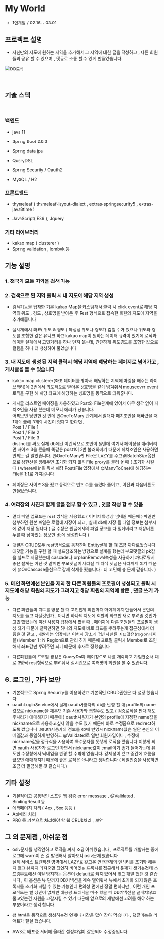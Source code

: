 # My World

- 1인개발 / 02.16 ~ 03.01

## 프로젝트 설명

- 자신만의 지도에 원하는 지역을 추가해서 그 지역에 대한 글을 작성하고 , 다른 회원들과 공유 할 수 있으며 , 댓글로 소통 할 수 있게 만들었습니다.

![DB도식](https://user-images.githubusercontent.com/96690643/156735845-e0427ff9-a3c0-43a7-93df-a888cf1269c3.PNG)




<br>

## 기술 스택
<br>

### 백엔드


- java 11
- Spring Boot 2.6.3 
- Spring data jpa 
- QueryDSL
- Spring Security / Oauth2

- MySQL / H2


### 프론트엔드

- thymeleaf ( thymeleaf-layout-dialect , extras-springsecurity5 , extras-java8time )

- JavaScript( ES6 ),  Jquery 

### 기타 라이브러리

- kakao map ( clusterer )
- Spring validation , lombok 등


## 기능 설명

### 1. 전국의 모든 지역을 검색 가능 



### 2. 검색으로 된 지역 클릭 시 내 지도에 해당 지역 생성

- 검색기능을 탑재한 기본 kakao Map을 커스텀해서 클릭 시 click event로 해당 지역의 위도 , 경도 , 상호명을 받아온 후 Rest 형식으로 접속한 회원의 지도에 지역을 추가해줍니다

- 실세계에서 좌표( 위도 & 경도 ) 특성상 위도나 경도가 겹칠 수가 있으나 위도와 경도를 조합한 값은 유니크 하고 kakao map이 원하는 데이터 규격이 있기에 로직과 테이블 설계에서 고민거리를 하나 던져 줬는데, 간단하게 위도경도를 조합한 값으로 컬럼을 하나 더 생성하여 풀었습니다

### 3. 내 지도에 생성 된 지역 클릭시 해당 지역에 해당하는 페이지로 넘어가고 , 게시글을 볼 수 있습니다
- kakao map clusterer(좌표 데이터를 받아서 해당하는 지역에 마킹을 해주는 라이브러리)에 2번에서 의도적으로 받아온 상호명을 같이 넘겨줘서 mouseover event로직을 구현 해 해당 좌표에 해당하는 상호명을 동적으로 띄워줍니다.

- 게시글 리스트엔 페이징을 사용하였고 Post와 File관계에 있어서 아무 생각 없이 페치조인을 사용 했는데 메모리 에러가 났습니다.<br>어찌보면 당연한 것 인데 @OneToMany 관계에서 일대다 페치조인을 해버렸을 때  1개의 글에 3개의 사진이 있다고 한다면 , <br>
Post 1 / File 1<br>
Post 1 / File 2<br>
Post 1 / File 3<br>
distinct를 써도 실제 db에선 이런식으로 조인이 될텐데 여기서 페이징을 때려버리면 사이즈 3을 줬을때 똑같은 post1이 3번 불러와지기 때문에 페치조인은 사용하면 안되는 걸 알았습니다. @OneToMany인 File은 LAZY를 주고  @BatchSize옵션으로 상한선을 정해두면 초기화 되지 않은 File proxy를 불러 올 때 ( 초기화 시킬 때 ) where에 in을 줘서 해당 Post(File 입장에서 @ManyToOne)에 해당하는 File을 1:1로 가져옵니다 

- 페이징은 사이즈 3을 줬고 동적으로 번호 수를 늘렸다 줄이고 , 이전과 다음버튼도 만들었습니다.

### 4. 여러장의 사진과 함께 글을 첨부 할 수 있고 , 댓글 작성 할 수 있음

- 멀티 파일 업로드는 rest 방식을 사용했고 ( 이미지 특성상 썸네일 때문에 ) 파일만 첨부하면 원본 파일은 로컬에 저장이 되고 , 실제 db에 저장 될 파일 정보는 첨부시에 같이 저장 됩니다 ( 글 수정은 원글에서의 파일 정보를 다 밀어버리고 저장버튼 누를 때 남아있는 정보만 db에 생성합니다 )

- 댓글은 CRUD모두 rest방식으로 동작하며 Entity설계 할 떄 조금 까다로웠습니다 대댓글 기능을 구현 할 때 셀프참조하는 방향으로 설계를 했는데 부모댓글의 pk값을 셀프로 저장했는데 cascade나 orphanRemoval속성을 사용하기 까다로워서 좋은 설계는 아닌 것 같지만 부모댓글이 사라질 때 자식 댓글은 사라지게 되기 때문에 @OnCascade옵션으로 강제 삭제를 줬습니다 ( 더 고민해 볼 문제 같습니다. )



### 5. 메인 화면에선 본인을 제외 한 다른 회원들의 프로필이 생성되고 클릭 시 지도에 해당 회원의 지도가 그려지고 해당 회원의 지역에 방문 , 댓글 쓰기 가능

- 다른 회원들의 지도를 방문 할 때 고민한게 회원마다 마이페이지 만들어서 본인의 지도를 들고 다닐것인가 , 아니면 하나의 지도에 회원의 좌표만 새로 뿌려줄 것인가 고민 했었는데 이건 사용자 입장에서 봤을 때 ,  페이지에 다른 회원들의 프로필이 생성 되기 때문에 클릭만하면  하나의 지도에 바로 좌표를 뿌려주는게 접근성에서 더 좋을 것 같고 , 개발하는 입장에선 어차피 장소가 겹친다한들 좌표값은(region테이블) Member 1 : N Region으로 관리 하기 때문에 프로필 클릭시 Member로 조인해서 좌표값만 뿌려주면 되기 떄문에 후자로 정했습니다

- 다른회원들의 프로필 생성은 QueryDsl과 페이징으로 나를 제외하고 가입한순서 대로 3명씩 rest형식으로 뿌려줘서 실시간으로 여러명의 회원을 볼 수 있습니다.


## 6. 로그인 , 기타 보안

- 기본적으로 Spring Security를 이용하였고 기본적인 CRUD권한은 다 설정 했습니다
- oauthLoginService에서 실제 oauth사용자의 db를 반영 할 때 profile의 name값으로 nickname을 채우면 기존 사용자와 겹칠수도 있고 ( 검증로직을 짠다 해도 후처리가 애매해지기 때문에 ) oauth사용자가 본인의 profile에 지정한 name값을 nickname으로 사용하고싶지 않을 수도 있기 때문에 바로 수정폼으로 redirect하도록 짰습니다 ,oauth사용자의 정보를  db에 반영시 nickname값은 일단 본인의 이메일값과 동일하게 반영하고 @Validated로 일반 회원가입이나 , 수정에 nickname값을 정규식을 사용하여 특수문자를 못넣게 로직을 짰습니다 이렇게 되면 oauth 사용자가 로그인 하면서 nickname값이 email이기 @가 들어가는데 유도한 수정창에서 닉네임을 변경 할 수밖에 없습니다.
강제성이 있고 중간에 흐름을 끊으면 애매해지기 때문에  좋은 로직은 아니라고 생각합니다 ( 메일인증을 사용하면 조금 더 깔끔해질 것 같습니다.)


## 기타 설정

- 기본적이고 공통적인 스프링 웹 검증  error message , @Validated , BindingResult 등
- 에러페이지 처리 ( 4xx , 5xx  등등 )
- Api에러 처리  
- PRG 등 기본으로 처리해야 할 웹 CRUD처리 , 보안

## 그 외 문제점 , 아쉬운 점

- osiv문제를 생각안하고 로직을 짜서 조금 아쉬웠습니다 , 프로젝트를 개발하는 중에  로그에 warn이 뜬 걸 발견해서 알아보니 osiv문제 였습니다 <br>
실제 서비스 트랜잭션 영역에서 LAZY로 갖고온 연관관계의 엔티티를 초기화 해주지 않고 뷰까지 가져오면 당연히 비어있는 프록시를 접근해서 문제가 생기는건데 스프링부트에선 이걸 방지하는 옵션이 default로 켜져 있어서 잊고 개발 했던 것 같습니다 , 이 옵션은 뷰 단까지 DB커넥션을 계속 열어둬서 뷰에서 초기화 되지 않은 프록시를 초기화 시킬 수 있는 기능인데 편의성 면에선 정말 편하지만 , 이런 개인 프로젝트는 별 상관이 없지만 대용량 트래픽을 마주 했을 때 DB커넥션을 끝내지않고 물고있는건 자원을 고갈시킬 수 있기 때문에 앞으로의 개발에선 고려를 해야 하는 부분이라고 생각 합니다 

- 쌩 html을 동적으로 생성하는건 언제나 시간을 많이 잡아 먹습니다 , 댓글기능은 리액트가 절실 했습니다.

- AWS로 배포중 서버에 올라간 설정파일이 잘못되어 수정중입니다.


